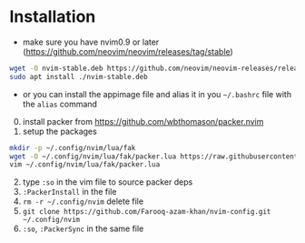 # Installation

- make sure you have nvim0.9 or later (https://github.com/neovim/neovim/releases/tag/stable)
```bash
wget -O nvim-stable.deb https://github.com/neovim/neovim-releases/releases/download/stable/nvim-linux64.deb
sudo apt install ./nvim-stable.deb
```
- or you can install the appimage file and alias it in you `~/.bashrc` file with the `alias` command

0. install packer from https://github.com/wbthomason/packer.nvim
1. setup the packages
```bash
mkdir -p ~/.config/nvim/lua/fak
wget -O ~/.config/nvim/lua/fak/packer.lua https://raw.githubusercontent.com/Farooq-azam-khan/nvim-config/main/lua/fak/packer.lua
vim ~/.config/nvim/lua/fak/packer.lua
```
2. type `:so` in the vim file to source packer deps
3. `:PackerInstall` in the file
4. `rm -r ~/.config/nvim` delete file
5. `git clone https://github.com/Farooq-azam-khan/nvim-config.git ~/.config/nvim`
6. `:so`, `:PackerSync` in the same file
